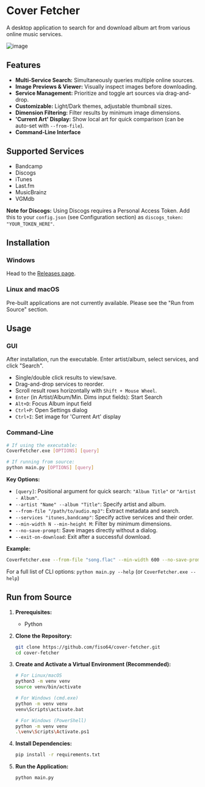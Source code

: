 # Cover Fetcher

A desktop application to search for and download album art from various online music services.

![image](https://github.com/user-attachments/assets/0c8ddf32-52c3-4f02-88b6-bbcd8eb83aec)


## Features

*   **Multi-Service Search:** Simultaneously queries multiple online sources.
*   **Image Previews & Viewer:** Visually inspect images before downloading.
*   **Service Management:** Prioritize and toggle art sources via drag-and-drop.
*   **Customizable:** Light/Dark themes, adjustable thumbnail sizes.
*   **Dimension Filtering:** Filter results by minimum image dimensions.
*   **'Current Art' Display:** Show local art for quick comparison (can be auto-set with `--from-file`).
*   **Command-Line Interface**

## Supported Services

*   Bandcamp
*   Discogs
*   iTunes
*   Last.fm
*   MusicBrainz
*   VGMdb

**Note for Discogs:** Using Discogs requires a Personal Access Token. Add this to your `config.json` (see Configuration section) as `discogs_token: "YOUR_TOKEN_HERE"`.

## Installation

### Windows

Head to the [Releases page](https://github.com/fiso64/cover-fetcher/releases).

### Linux and macOS

Pre-built applications are not currently available. Please see the "Run from Source" section.

## Usage

### GUI

After installation, run the executable.
Enter artist/album, select services, and click "Search".
* Single/double click results to view/save.
* Drag-and-drop services to reorder.
* Scroll result rows horizontally with `Shift + Mouse Wheel`.
*   `Enter` (in Artist/Album/Min. Dims input fields): Start Search
*   `Alt+D`: Focus Album input field
*   `Ctrl+P`: Open Settings dialog
*   `Ctrl+I`: Set image for 'Current Art' display

### Command-Line

```bash
# If using the executable:
CoverFetcher.exe [OPTIONS] [query]

# If running from source:
python main.py [OPTIONS] [query]
```
**Key Options:**
*   `[query]`: Positional argument for quick search: `"Album Title"` or `"Artist - Album"`.
*   `--artist "Name" --album "Title"`: Specify artist and album.
*   `--from-file "/path/to/audio.mp3"`: Extract metadata and search.
*   `--services "itunes,bandcamp"`: Specify active services and their order.
*   `--min-width N --min-height M`: Filter by minimum dimensions.
*   `--no-save-prompt`: Save images directly without a dialog.
*   `--exit-on-download`: Exit after a successful download.

**Example:**
```bash
CoverFetcher.exe --from-file "song.flac" --min-width 600 --no-save-prompt
```
For a full list of CLI options: `python main.py --help` (or `CoverFetcher.exe --help`)

## Run from Source

1.  **Prerequisites:**
    *   Python

2.  **Clone the Repository:**
    ```bash
    git clone https://github.com/fiso64/cover-fetcher.git
    cd cover-fetcher
    ```

3.  **Create and Activate a Virtual Environment (Recommended):**
    ```bash
    # For Linux/macOS
    python3 -m venv venv
    source venv/bin/activate

    # For Windows (cmd.exe)
    python -m venv venv
    venv\Scripts\activate.bat

    # For Windows (PowerShell)
    python -m venv venv
    .\venv\Scripts\Activate.ps1
    ```

4.  **Install Dependencies:**
    ```bash
    pip install -r requirements.txt
    ```

5.  **Run the Application:**
    ```bash
    python main.py
    ```
